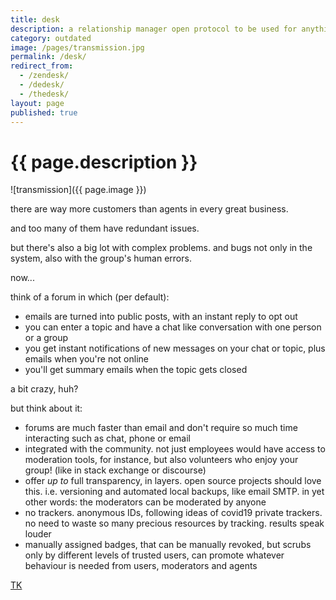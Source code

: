 ```yaml
---
title: desk
description: a relationship manager open protocol to be used for anything!
category: outdated
image: /pages/transmission.jpg
permalink: /desk/
redirect_from:
  - /zendesk/
  - /dedesk/
  - /thedesk/
layout: page
published: true
---
```


# {{ page.description }}

![transmission]({{ page.image }})

there are way more customers than agents in every great business.

and too many of them have redundant issues.

but there's also a big lot with complex problems. and bugs not only in the system, also with the group's human errors.

now...

think of a forum in which (per default):
- emails are turned into public posts, with an instant reply to opt out
- you can enter a topic and have a chat like conversation with one person or a group
- you get instant notifications of new messages on your chat or topic, plus emails when you're not online
- you'll get summary emails when the topic gets closed

a bit crazy, huh?

but think about it:

- forums are much faster than email and don't require so much time interacting such as chat, phone or email
- integrated with the community. not just employees would have access to moderation tools, for instance, but also volunteers who enjoy your group! (like in stack exchange or discourse)
- offer *up to* full transparency, in layers. open source projects should love this. i.e. versioning and automated local backups, like email SMTP. in yet other words: the moderators can be moderated by anyone
- no trackers. anonymous IDs, following ideas of covid19 private trackers. no need to waste so many precious resources by tracking. results speak louder
- manually assigned badges, that can be manually revoked, but scrubs only by different levels of trusted users, can promote whatever behaviour is needed from users, moderators and agents

[TK](https://frontier.pioneer.app/posts/262-ahoxus-desk-or-dedesk)
